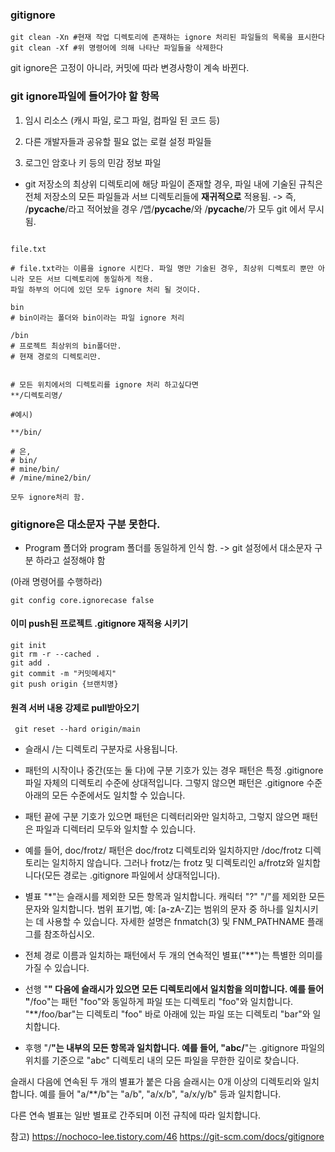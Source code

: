 
### gitignore
```
git clean -Xn #현재 작업 디렉토리에 존재하는 ignore 처리된 파일들의 목록을 표시한다
git clean -Xf #위 명령어에 의해 나타난 파일들을 삭제한다
```

git ignore은 고정이 아니라, 커밋에 따라 변경사항이 계속 바뀐다.


### git ignore파일에 들어가야 할 항목

1. 임시 리소스 
(캐시 파일, 로그 파일, 컴파일 된 코드 등)

2. 다른 개발자들과 공유할 필요 없는 로컬 설정 파일들 

3. 로그인 암호나 키 등의 민감 정보 파일 

- git 저장소의 최상위 디렉토리에 해당 파일이 존재할 경우, 파일 내에 기술된 규칙은 전체 저장소의 모든 파일들과 서브 디렉토리들에 **재귀적으로** 적용됨. 
-> 즉, /__pycache__/라고 적어놨을 경우 /앱/__pycache__/와 /__pycache__/가 모두 git 에서 무시됨.

```.gitignore

file.txt

# file.txt라는 이름을 ignore 시킨다. 파일 명만 기술된 경우, 최상위 디렉토리 뿐만 아니라 모든 서브 디렉토리에 동일하게 적용.
파일 하부의 어디에 있던 모두 ignore 처리 될 것이다.

bin
# bin이라는 폴더와 bin이라는 파일 ignore 처리

/bin
# 프로젝트 최상위의 bin폴더만.
# 현재 경로의 디렉토리만.


# 모든 위치에서의 디렉토리를 ignore 처리 하고싶다면
**/디렉토리명/

#예시)

**/bin/

# 은,
# bin/
# mine/bin/
# /mine/mine2/bin/

모두 ignore처리 함.

```

### gitignore은 대소문자 구분 못한다. 
- Program 폴더와 program 폴더를 동일하게 인식 함.
-> git 설정에서 대소문자 구분 하라고 설정해야 함 

(아래 명령어를 수행하라)
```
git config core.ignorecase false
```

#### 이미 push된 프로젝트 .gitignore 재적용 시키기 

```
git init
git rm -r --cached .
git add . 
git commit -m "커밋메세지"
git push origin {브랜치명}
```

#### 원격 서버 내용 강제로 pull받아오기 

```
 git reset --hard origin/main
```

- 슬래시 /는 디렉토리 구분자로 사용됩니다. 

- 패턴의 시작이나 중간(또는 둘 다)에 구분 기호가 있는 경우 패턴은 특정 .gitignore 파일 자체의 디렉토리 수준에 상대적입니다. 그렇지 않으면 패턴은 .gitignore 수준 아래의 모든 수준에서도 일치할 수 있습니다.

- 패턴 끝에 구분 기호가 있으면 패턴은 디렉터리와만 일치하고, 그렇지 않으면 패턴은 파일과 디렉터리 모두와 일치할 수 있습니다.

- 예를 들어, doc/frotz/ 패턴은 doc/frotz 디렉토리와 일치하지만 /doc/frotz 디렉토리는 일치하지 않습니다. 그러나 frotz/는 frotz 및 디렉토리인 a/frotz와 일치합니다(모든 경로는 .gitignore 파일에서 상대적입니다).

- 별표 "*"는 슬래시를 제외한 모든 항목과 일치합니다. 캐릭터 "?" "/"를 제외한 모든 문자와 일치합니다. 범위 표기법, 예: [a-zA-Z]는 범위의 문자 중 하나를 일치시키는 데 사용할 수 있습니다. 자세한 설명은 fnmatch(3) 및 FNM_PATHNAME 플래그를 참조하십시오.

- 전체 경로 이름과 일치하는 패턴에서 두 개의 연속적인 별표("**")는 특별한 의미를 가질 수 있습니다.

- 선행 "**" 다음에 슬래시가 있으면 모든 디렉토리에서 일치함을 의미합니다. 예를 들어 "**/foo"는 패턴 "foo"와 동일하게 파일 또는 디렉토리 "foo"와 일치합니다. "**/foo/bar"는 디렉토리 "foo" 바로 아래에 있는 파일 또는 디렉토리 "bar"와 일치합니다.

- 후행 "/**"는 내부의 모든 항목과 일치합니다. 예를 들어, "abc/**"는 .gitignore 파일의 위치를 ​​기준으로 "abc" 디렉토리 내의 모든 파일을 무한한 깊이로 찾습니다.

슬래시 다음에 연속된 두 개의 별표가 붙은 다음 슬래시는 0개 이상의 디렉토리와 일치합니다. 예를 들어 "a/**/b"는 "a/b", "a/x/b", "a/x/y/b" 등과 일치합니다.

다른 연속 별표는 일반 별표로 간주되며 이전 규칙에 따라 일치합니다.

참고) https://nochoco-lee.tistory.com/46
https://git-scm.com/docs/gitignore
